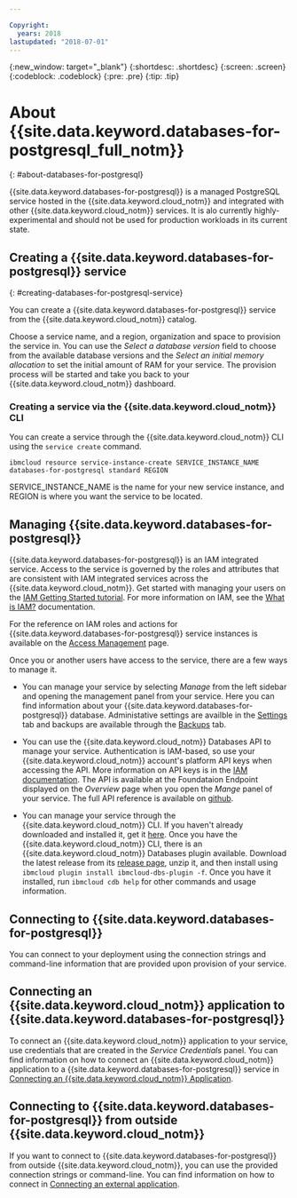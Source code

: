 ```yaml
---

Copyright:
  years: 2018
lastupdated: "2018-07-01"
---
```


{:new_window: target="_blank"}
{:shortdesc: .shortdesc}
{:screen: .screen}
{:codeblock: .codeblock}
{:pre: .pre}
{:tip: .tip}

# About {{site.data.keyword.databases-for-postgresql_full_notm}}
{: #about-databases-for-postgresql}


{{site.data.keyword.databases-for-postgresql}} is a managed PostgreSQL service hosted in the {{site.data.keyword.cloud_notm}} and integrated with other {{site.data.keyword.cloud_notm}} services. It is alo currently highly-experimental and should not be used for production workloads in its current state.

## Creating a {{site.data.keyword.databases-for-postgresql}} service
{: #creating-databases-for-postgresql-service}

You can create a {{site.data.keyword.databases-for-postgresql}} service from the {{site.data.keyword.cloud_notm}} catalog.

Choose a service name, and a region, organization and space to provision the service in. You can use the _Select a database version_ field to choose from the available database versions and the _Select an initial memory allocation_ to set the initial amount of RAM for your service. The provision process will be started and take you back to your {{site.data.keyword.cloud_notm}} dashboard.
 
### Creating a service via the {{site.data.keyword.cloud_notm}} CLI

You can create a service through the {{site.data.keyword.cloud_notm}} CLI using the `service create` command.
```
ibmcloud resource service-instance-create SERVICE_INSTANCE_NAME databases-for-postgresql standard REGION
```
SERVICE_INSTANCE_NAME is the name for your new service instance, and REGION is where you want the service to be located.

## Managing {{site.data.keyword.databases-for-postgresql}}

{{site.data.keyword.databases-for-postgresql}} is an IAM integrated service. Access to the service is governed by the roles and attributes that are consistent with IAM integrated services across the {{site.data.keyword.cloud_notm}}. Get started with managing your users on the [IAM Getting Started tutorial](https://console.{DomainName}/docs/iam/quickstart.html#getstarted). For more information on IAM, see the [What is IAM?](https://console.{DomainName}/docs/iam/index.html#iamoverview) documentation.

For the reference on IAM roles and actions for {{site.data.keyword.databases-for-postgresql}} service instances is available on the [Access Management](./access-management.html) page.

Once you or another users have access to the service, there are a few ways to manage it.

- You can manage your service by selecting _Manage_ from the left sidebar and opening the management panel from your service. Here you can find information about your {{site.data.keyword.databases-for-postgresql}} database. Administative settings are availble in the [Settings](./dashboard-settings.html) tab and backups are available through the [Backups](./dashboard-backups.html) tab.

- You can use the {{site.data.keyword.cloud_notm}} Databases API to manage your service. Authentication is IAM-based, so use your {{site.data.keyword.cloud_notm}} account's platform API keys when accessing the API. More information on API keys is in the [IAM documentation](https://console.{DomainName}/docs/iam/apikeys.html#platform-api-keys). The API is available at the Foundataion Endpoint displayed on the _Overview_ page when you open the _Mange_ panel of your service. The full API reference is available on [github](https://pages.github.ibm.com/compose/apidocs/apiv4doc-static.html).

- You can manage your service through the {{site.data.keyword.cloud_notm}} CLI. If you haven't already downloaded and installed it, get it [here](https://console.{DomainName}/docs/cli/index.html#overview). Once you have the {{site.data.keyword.cloud_notm}} CLI, there is an {{site.data.keyword.cloud_notm}} Databases plugin available. Download the latest release from its [release page](https://github.ibm.com/compose/ibmcloud-dbs-plugin/releases), unzip it, and then install using `ibmcloud plugin install ibmcloud-dbs-plugin -f`. Once you have it installed, run `ibmcloud cdb help` for other commands and usage information. 

## Connecting to {{site.data.keyword.databases-for-postgresql}}

You can connect to your deployment using the connection strings and command-line information that are provided upon provision of your service.

## Connecting an {{site.data.keyword.cloud_notm}} application to {{site.data.keyword.databases-for-postgresql}}

To connect an {{site.data.keyword.cloud_notm}} application to your service, use credentials that are created in the _Service Credentials_ panel. You can find information on how to connect an {{site.data.keyword.cloud_notm}} application to a {{site.data.keyword.databases-for-postgresql}} service in [Connecting an {{site.data.keyword.cloud_notm}} Application](./connecting-ibmcloud-app.html).

## Connecting to {{site.data.keyword.databases-for-postgresql}} from outside {{site.data.keyword.cloud_notm}}

If you want to connect to {{site.data.keyword.databases-for-postgresql}} from outside {{site.data.keyword.cloud_notm}}, you can use the provided connection strings or command-line. You can find information on how to connect in [Connecting an external application](./connecting-external.html).


